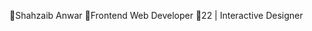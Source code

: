 🔹Shahzaib Anwar
🔹Frontend Web Developer 
🔹22 | Interactive Designer


<!---
Shahzaib-010/Shahzaib-010 is a ✨ special ✨ repository because its `README.md` (this file) appears on your GitHub profile.
You can click the Preview link to take a look at your changes.
--->
